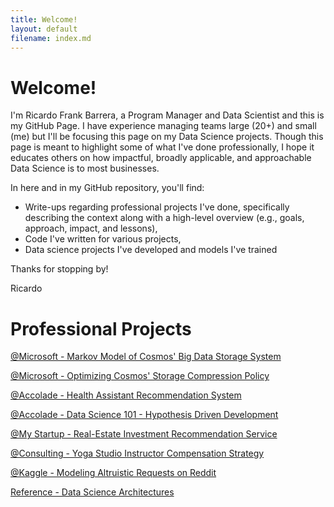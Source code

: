 ```yaml
---
title: Welcome!
layout: default
filename: index.md
--- 
```


# Welcome!

I'm Ricardo Frank Barrera, a Program Manager and Data Scientist and this is my GitHub Page. I have experience managing teams large (20+) and small (me) but I'll be focusing this page on my Data Science projects. Though this page is meant to highlight some of what I've done professionally, I hope it educates others on how impactful, broadly applicable, and approachable Data Science is to most businesses.

In here and in my GitHub repository, you'll find:

* Write-ups regarding professional projects I've done, specifically describing the context along with a high-level overview (e.g., goals, approach, impact, and lessons),
* Code I've written for various projects, 
* Data science projects I've developed and models I've trained

Thanks for stopping by! 

Ricardo

# Professional Projects

[@Microsoft - Markov Model of Cosmos' Big Data Storage System](./markov-model.html)

[@Microsoft - Optimizing Cosmos' Storage Compression Policy](./compression.html)

[@Accolade - Health Assistant Recommendation System](./health-assistant.html)

[@Accolade - Data Science 101 - Hypothesis Driven Development](./data-science-101.html)

[@My Startup - Real-Estate Investment Recommendation Service](./real-estate.html)

[@Consulting - Yoga Studio Instructor Compensation Strategy](./yoga.html)

[@Kaggle - Modeling Altruistic Requests on Reddit](./kaggle-raop.html)

[Reference - Data Science Architectures](./data-science-arch.html)

